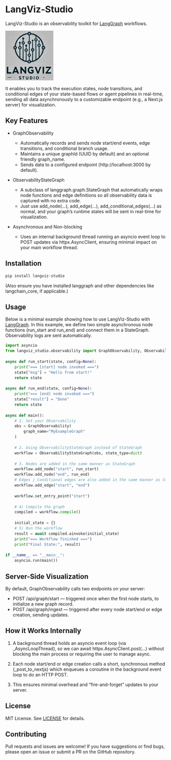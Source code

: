 # LangViz-Studio

LangViz-Studio is an observability toolkit for [LangGraph](https://pypi.org/project/langgraph/) workflows. 

<img src="./images/logo.png" width="30%" alt="logo"/>

It enables you to track the execution states, node transitions, and conditional edges of your state-based flows or agent pipelines in real-time, sending all data asynchronously to a customizable endpoint (e.g., a Next.js server) for visualization.

## Key Features

- GraphObservability
  - Automatically records and sends node start/end events, edge transitions, and conditional branch usage. 
  - Maintains a unique graphId (UUID by default) and an optional friendly graph_name. 
  - Sends data to a configured endpoint (http://localhost:3000 by default).

- ObservabilityStateGraph
  - A subclass of langgraph.graph.StateGraph that automatically wraps node functions and edge definitions so all observability data is captured with no extra code. 
  - Just use add_node(...), add_edge(...), add_conditional_edges(...) as normal, and your graph’s runtime states will be sent in real-time for visualization.

- Asynchronous and Non-blocking
  - Uses an internal background thread running an asyncio event loop to POST updates via httpx.AsyncClient, ensuring minimal impact on your main workflow thread.

## Installation

```bash
pip install langviz-studio
```

(Also ensure you have installed langgraph and other dependencies like langchain_core, if applicable.)

## Usage

Below is a minimal example showing how to use LangViz-Studio with [LangGraph](https://pypi.org/project/langgraph/).
In this example, we define two simple asynchronous node functions (run_start and run_end) and connect them in a StateGraph. Observability logs are sent automatically.

```python
import asyncio
from langviz_studio.observability import GraphObservability, ObservabilityStateGraph

async def run_start(state, config=None):
    print("=== [start] node invoked ===")
    state["msg"] = "Hello from start!"
    return state

async def run_end(state, config=None):
    print("=== [end] node invoked ===")
    state["result"] = "Done"
    return state

async def main():
    # 1. Set your Observability
    obs = GraphObservability(
        graph_name="MyExampleGraph"
    )

    # 2. Using ObservabilityStateGraph instead of StateGraph
    workflow = ObservabilityStateGraph(obs, state_type=dict)

    # 3. Nodes are added in the same manner as StateGraph
    workflow.add_node("start", run_start)
    workflow.add_node("end", run_end)
    # Edges / Conditional edges are also added in the same manner as StateGraph
    workflow.add_edge("start", "end")

    workflow.set_entry_point("start")

    # 4) Compile the graph
    compiled = workflow.compile()

    initial_state = {}
    # 5) Run the workflow
    result = await compiled.ainvoke(initial_state)
    print("=== Workflow finished ===")
    print("Final State:", result)

if __name__ == "__main__":
    asyncio.run(main())
```

## Server-Side Visualization

By default, GraphObservability calls two endpoints on your server:

- POST /api/graph/start — triggered once when the first node starts, to initialize a new graph record.
- POST /api/graph/ingest — triggered after every node start/end or edge creation, sending updates.

## How it Works Internally
1. A background thread holds an asyncio event loop (via _AsyncLoopThread), so we can await httpx.AsyncClient.post(...) without blocking the main process or requiring the user to manage async.

2. Each node start/end or edge creation calls a short, synchronous method (_post_to_nextjs) which enqueues a coroutine in the background event loop to do an HTTP POST.

3. This ensures minimal overhead and “fire-and-forget” updates to your server.

## License
MIT License. See [LICENSE](./LICENSE) for details.

## Contributing
Pull requests and issues are welcome! If you have suggestions or find bugs, please open an issue or submit a PR on the GitHub repository.